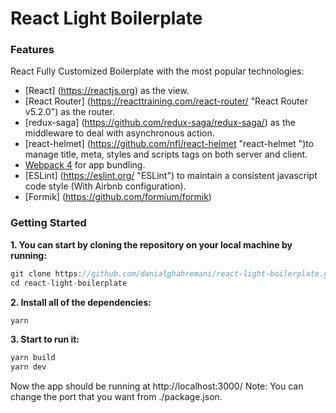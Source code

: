 # React Light Boilerplate

### Features
React Fully Customized Boilerplate with the most popular technologies:
- [React] (https://reactjs.org) as the view.
- [React Router] (https://reacttraining.com/react-router/ "React Router v5.2.0") as the router.
- [redux-saga] (https://github.com/redux-saga/redux-saga/) as the middleware to deal with asynchronous action.
- [react-helmet] (https://github.com/nfl/react-helmet "react-helmet ")to manage title, meta, styles and scripts tags on both server and client.
- [Webpack 4](https://webpack.js.org/ "Webpack 4") for app bundling.
- [ESLint] (https://eslint.org/ "ESLint") to maintain a consistent javascript code style (With Airbnb configuration).
- [Formik] (https://github.com/formium/formik) 

### Getting Started
**1. You can start by cloning the repository on your local machine by running:**
```javascript
git clone https://github.com/danialghahremani/react-light-boilerplate.git
cd react-light-boilerplate
```

**2. Install all of the dependencies:**
```javascript
yarn 
```

**3. Start to run it:**
```javascript
yarn build 
yarn dev
```

Now the app should be running at http://localhost:3000/
Note: You can change the port that you want from ./package.json.
